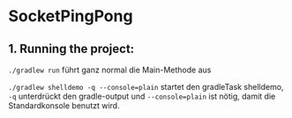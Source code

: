 # SocketPingPong 

## 1. Running the project:

`./gradlew run` führt ganz normal die Main-Methode aus

`./gradlew shelldemo -q --console=plain` startet den gradleTask
shelldemo, `-q` unterdrückt den gradle-output und `--console=plain` ist nötig, damit die Standardkonsole
benutzt wird.
